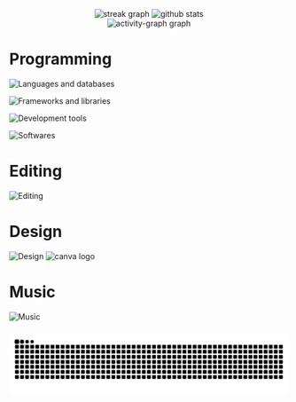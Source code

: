 <div align="center">
  <img src="https://streak-stats.demolab.com?user=Z4ffarani&locale=en&mode=daily&theme=react&hide_border=true" height="140" alt="streak graph"  />
  <img src="https://github-readme-stats.vercel.app/api?username=Z4ffarani&show_icons=true&theme=react&hide_border=true" height="140" alt="github stats" />
</div>

<div align="center">
  <img src="https://github-readme-activity-graph.vercel.app/graph?username=Z4ffarani&radius=16&theme=react&area=true&order=5&custom_title=Z4ffarani&hide_title=true&hide_border=true" height="243" alt="activity-graph graph"  />
</div>

###

<h1 align="left">Programming</h1>

![Languages and databases](https://skillicons.dev/icons?i=python,java,html,css,js&theme=dark&perline=10)

![Frameworks and libraries](https://skillicons.dev/icons?i=react,next,tailwindcss,spring&theme=dark&perline=10)

![Development tools](https://skillicons.dev/icons?i=git,nodejs,npm&theme=dark&perline=10)

![Softwares](https://skillicons.dev/icons?i=windows,vscode,docker,postman&theme=dark&perline=10)

###

<h1 align="left">Editing</h1>

![Editing](https://skillicons.dev/icons?i=pr&theme=dark&perline=10)

###

<h1 align="left">Design</h1>

![Design](https://skillicons.dev/icons?i=ps,figma&theme=dark&perline=10)
<img src="https://cdn.simpleicons.org/canva/00C4CC" height="40" alt="canva logo" />

###

<h1 align="left">Music</h1>

![Music](https://skillicons.dev/icons?i=ableton&theme=dark&perline=10)

###

<img src="https://raw.githubusercontent.com/Z4ffarani/Z4ffarani/output/snake.svg" alt="Snake animation" />
